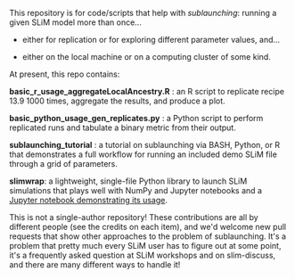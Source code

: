 This repository is for code/scripts that help with _sublaunching_: running a given SLiM model more than once...

- either for replication or for exploring different parameter values, and...

- either on the local machine or on a computing cluster of some kind.

At present, this repo contains:

**basic_r_usage_aggregateLocalAncestry.R** : an R script to replicate recipe 13.9 1000 times, aggregate the results, and produce a plot.

**basic_python_usage_gen_replicates.py** : a Python script to perform replicated runs and tabulate a binary metric from their output.

**sublaunching_tutorial** : a tutorial on sublaunching via BASH, Python, or R that demonstrates a full workflow for running an included demo SLiM file through a grid of parameters.

**slimwrap**: a lightweight, single-file Python library to launch SLiM simulations that plays well with NumPy and Jupyter notebooks and a [Jupyter notebook demonstrating its usage](slimwrap/python/example.ipynb).

This is not a single-author repository! These contributions are all by different people (see the credits on each item), and we'd welcome new pull requests that show other approaches to the problem of sublaunching. It's a problem that pretty much every SLiM user has to figure out at some point, it's a frequently asked question at SLiM workshops and on slim-discuss, and there are many different ways to handle it!
